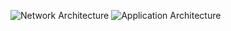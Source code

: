 ![Network Architecture](https://github.com/user-attachments/assets/bfc48ea8-cb63-48dd-92b5-05567d9539e0)
![Application Architecture](https://github.com/user-attachments/assets/d2d87a8a-57d9-41ac-8c9f-2699328760a5)
